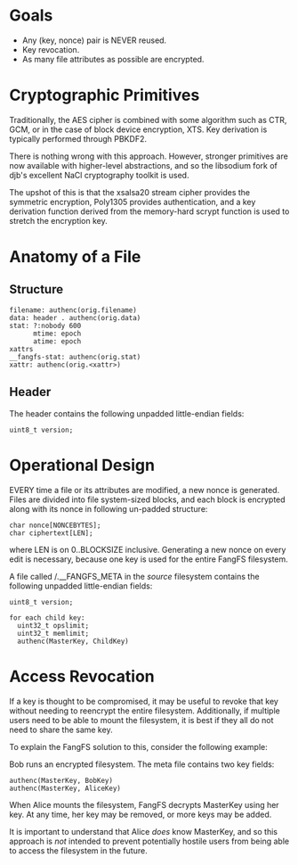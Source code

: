 Goals
=====

- Any (key, nonce) pair is NEVER reused.
- Key revocation.
- As many file attributes as possible are encrypted.

Cryptographic Primitives
========================

Traditionally, the AES cipher is combined with some algorithm
such as CTR, GCM, or in the case of block device encryption, XTS.
Key derivation is typically performed through PBKDF2.

There is nothing wrong with this approach. However, stronger primitives are
now available with higher-level abstractions, and so the libsodium fork
of djb's excellent NaCl cryptography toolkit is used.

The upshot of this is that the xsalsa20 stream cipher provides the symmetric
encryption, Poly1305 provides authentication, and a key derivation function
derived from the memory-hard scrypt function is used to stretch the encryption
key.

Anatomy of a File
=================

Structure
---------

    filename: authenc(orig.filename)
    data: header . authenc(orig.data)
    stat: ?:nobody 600
          mtime: epoch
          atime: epoch
    xattrs
    __fangfs-stat: authenc(orig.stat)
    xattr: authenc(orig.<xattr>)

Header
------

The header contains the following unpadded little-endian fields:

    uint8_t version;

Operational Design
==================

EVERY time a file or its attributes are modified, a new nonce is generated.
Files are divided into file system-sized blocks, and each block is
encrypted along with its nonce in following un-padded structure:

    char nonce[NONCEBYTES];
    char ciphertext[LEN];

where LEN is on 0..BLOCKSIZE inclusive.  Generating a new nonce on every edit
is necessary, because one key is used for the entire FangFS filesystem.

A file called /.__FANGFS_META in the *source* filesystem contains the
following unpadded little-endian fields:

    uint8_t version;
  
    for each child key:
      uint32_t opslimit;
      uint32_t memlimit;
      authenc(MasterKey, ChildKey)

Access Revocation
=================

If a key is thought to be compromised, it may be useful to revoke that key
without needing to reencrypt the entire filesystem. Additionally, if multiple
users need to be able to mount the filesystem, it is best if they all do not
need to share the same key.

To explain the FangFS solution to this, consider the following example:

Bob runs an encrypted filesystem. The meta file contains two key fields:

    authenc(MasterKey, BobKey)
    authenc(MasterKey, AliceKey)

When Alice mounts the filesystem, FangFS decrypts MasterKey using her key.
At any time, her key may be removed, or more keys may be added.

It is important to understand that Alice *does* know MasterKey, and so this
approach is *not* intended to prevent potentially hostile users from being
able to access the filesystem in the future.
